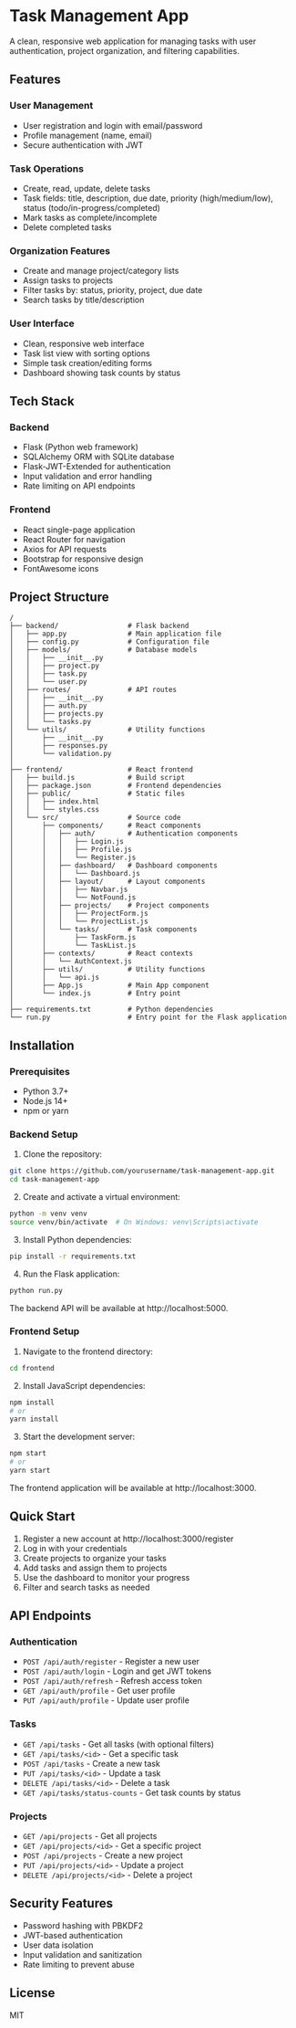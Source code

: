 # Task Management App

A clean, responsive web application for managing tasks with user authentication, project organization, and filtering capabilities.

## Features

### User Management
- User registration and login with email/password
- Profile management (name, email)
- Secure authentication with JWT

### Task Operations
- Create, read, update, delete tasks
- Task fields: title, description, due date, priority (high/medium/low), status (todo/in-progress/completed)
- Mark tasks as complete/incomplete
- Delete completed tasks

### Organization Features
- Create and manage project/category lists
- Assign tasks to projects
- Filter tasks by: status, priority, project, due date
- Search tasks by title/description

### User Interface
- Clean, responsive web interface
- Task list view with sorting options
- Simple task creation/editing forms
- Dashboard showing task counts by status

## Tech Stack

### Backend
- Flask (Python web framework)
- SQLAlchemy ORM with SQLite database
- Flask-JWT-Extended for authentication
- Input validation and error handling
- Rate limiting on API endpoints

### Frontend
- React single-page application
- React Router for navigation
- Axios for API requests
- Bootstrap for responsive design
- FontAwesome icons

## Project Structure

```
/
├── backend/                 # Flask backend
│   ├── app.py               # Main application file
│   ├── config.py            # Configuration file
│   ├── models/              # Database models
│   │   ├── __init__.py
│   │   ├── project.py
│   │   ├── task.py
│   │   └── user.py
│   ├── routes/              # API routes
│   │   ├── __init__.py
│   │   ├── auth.py
│   │   ├── projects.py
│   │   └── tasks.py
│   └── utils/               # Utility functions
│       ├── __init__.py
│       ├── responses.py
│       └── validation.py
│
├── frontend/                # React frontend
│   ├── build.js             # Build script
│   ├── package.json         # Frontend dependencies
│   ├── public/              # Static files
│   │   ├── index.html
│   │   └── styles.css
│   └── src/                 # Source code
│       ├── components/      # React components
│       │   ├── auth/        # Authentication components
│       │   │   ├── Login.js
│       │   │   ├── Profile.js
│       │   │   └── Register.js
│       │   ├── dashboard/   # Dashboard components
│       │   │   └── Dashboard.js
│       │   ├── layout/      # Layout components
│       │   │   ├── Navbar.js
│       │   │   └── NotFound.js
│       │   ├── projects/    # Project components
│       │   │   ├── ProjectForm.js
│       │   │   └── ProjectList.js
│       │   └── tasks/       # Task components
│       │       ├── TaskForm.js
│       │       └── TaskList.js
│       ├── contexts/        # React contexts
│       │   └── AuthContext.js
│       ├── utils/           # Utility functions
│       │   └── api.js
│       ├── App.js           # Main App component
│       └── index.js         # Entry point
│
├── requirements.txt         # Python dependencies
└── run.py                   # Entry point for the Flask application
```

## Installation

### Prerequisites
- Python 3.7+
- Node.js 14+
- npm or yarn

### Backend Setup

1. Clone the repository:
```bash
git clone https://github.com/yourusername/task-management-app.git
cd task-management-app
```

2. Create and activate a virtual environment:
```bash
python -m venv venv
source venv/bin/activate  # On Windows: venv\Scripts\activate
```

3. Install Python dependencies:
```bash
pip install -r requirements.txt
```

4. Run the Flask application:
```bash
python run.py
```

The backend API will be available at http://localhost:5000.

### Frontend Setup

1. Navigate to the frontend directory:
```bash
cd frontend
```

2. Install JavaScript dependencies:
```bash
npm install
# or
yarn install
```

3. Start the development server:
```bash
npm start
# or
yarn start
```

The frontend application will be available at http://localhost:3000.

## Quick Start

1. Register a new account at http://localhost:3000/register
2. Log in with your credentials
3. Create projects to organize your tasks
4. Add tasks and assign them to projects
5. Use the dashboard to monitor your progress
6. Filter and search tasks as needed

## API Endpoints

### Authentication
- `POST /api/auth/register` - Register a new user
- `POST /api/auth/login` - Login and get JWT tokens
- `POST /api/auth/refresh` - Refresh access token
- `GET /api/auth/profile` - Get user profile
- `PUT /api/auth/profile` - Update user profile

### Tasks
- `GET /api/tasks` - Get all tasks (with optional filters)
- `GET /api/tasks/<id>` - Get a specific task
- `POST /api/tasks` - Create a new task
- `PUT /api/tasks/<id>` - Update a task
- `DELETE /api/tasks/<id>` - Delete a task
- `GET /api/tasks/status-counts` - Get task counts by status

### Projects
- `GET /api/projects` - Get all projects
- `GET /api/projects/<id>` - Get a specific project
- `POST /api/projects` - Create a new project
- `PUT /api/projects/<id>` - Update a project
- `DELETE /api/projects/<id>` - Delete a project

## Security Features

- Password hashing with PBKDF2
- JWT-based authentication
- User data isolation
- Input validation and sanitization
- Rate limiting to prevent abuse

## License

MIT